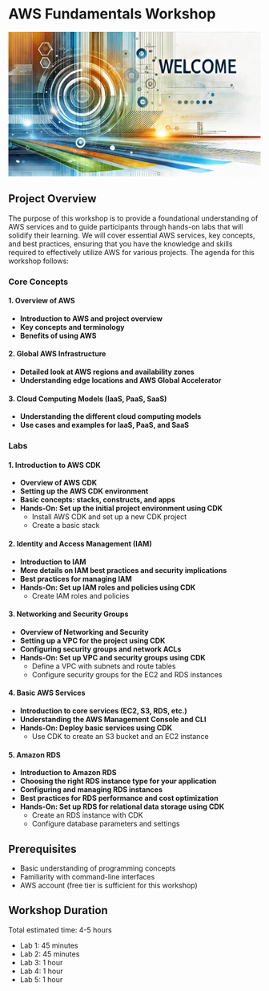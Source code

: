 # AWS Fundamentals Workshop

![Welcome to AWS Fundamentals Workshop](media/welcome.png)

## Project Overview

The purpose of this workshop is to provide a foundational understanding of AWS services and to guide participants through hands-on labs that will solidify their learning. We will cover essential AWS services, key concepts, and best practices, ensuring that you have the knowledge and skills required to effectively utilize AWS for various projects. The agenda for this workshop follows:

### Core Concepts

#### 1. Overview of AWS

- **Introduction to AWS and project overview**
- **Key concepts and terminology**
- **Benefits of using AWS**

#### 2. Global AWS Infrastructure

- **Detailed look at AWS regions and availability zones**
- **Understanding edge locations and AWS Global Accelerator**

#### 3. Cloud Computing Models (IaaS, PaaS, SaaS)

- **Understanding the different cloud computing models**
- **Use cases and examples for IaaS, PaaS, and SaaS**

### Labs

#### 1. Introduction to AWS CDK

- **Overview of AWS CDK**
- **Setting up the AWS CDK environment**
- **Basic concepts: stacks, constructs, and apps**
- **Hands-On: Set up the initial project environment using CDK**
  - Install AWS CDK and set up a new CDK project
  - Create a basic stack

#### 2. Identity and Access Management (IAM)

- **Introduction to IAM**
- **More details on IAM best practices and security implications**
- **Best practices for managing IAM**
- **Hands-On: Set up IAM roles and policies using CDK**
  - Create IAM roles and policies

#### 3. Networking and Security Groups

- **Overview of Networking and Security**
- **Setting up a VPC for the project using CDK**
- **Configuring security groups and network ACLs**
- **Hands-On: Set up VPC and security groups using CDK**
  - Define a VPC with subnets and route tables
  - Configure security groups for the EC2 and RDS instances

#### 4. Basic AWS Services

- **Introduction to core services (EC2, S3, RDS, etc.)**
- **Understanding the AWS Management Console and CLI**
- **Hands-On: Deploy basic services using CDK**
  - Use CDK to create an S3 bucket and an EC2 instance

#### 5. Amazon RDS

- **Introduction to Amazon RDS**
- **Choosing the right RDS instance type for your application**
- **Configuring and managing RDS instances**
- **Best practices for RDS performance and cost optimization**
- **Hands-On: Set up RDS for relational data storage using CDK**
  - Create an RDS instance with CDK
  - Configure database parameters and settings

## Prerequisites

- Basic understanding of programming concepts
- Familiarity with command-line interfaces
- AWS account (free tier is sufficient for this workshop)

## Workshop Duration

Total estimated time: 4-5 hours

- Lab 1: 45 minutes
- Lab 2: 45 minutes
- Lab 3: 1 hour
- Lab 4: 1 hour
- Lab 5: 1 hour
